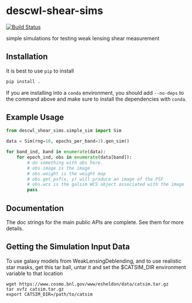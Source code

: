 # descwl-shear-sims
[![Build Status](https://travis-ci.com/LSSTDESC/descwl-shear-sims.svg?branch=master)](https://travis-ci.com/LSSTDESC/descwl-shear-sims)

simple simulations for testing weak lensing shear measurement

## Installation

It is best to use `pip` to install

```bash
pip install .
```

If you are installing into a `conda` environment, you should add `--no-deps` to the 
command above and make sure to install the dependencies with `conda`.

## Example Usage

```python
from descwl_shear_sims.simple_sim import Sim

data = Sim(rng=10, epochs_per_band=3).gen_sim()

for band_ind, band in enumerate(data):
    for epoch_ind, obs in enumerate(data[band]):
        # do something with obs here.
        # obs.image is the image
        # obs.weight is the weight map
        # obs.get_psf(x, y) will produce an image of the PSF
        # obs.wcs is the galsim WCS object associated with the image
        pass
```

## Documentation

The doc strings for the main public APIs are complete. See them for more details.

## Getting the Simulation Input Data

To use galaxy models from WeakLensingDeblending, and to use realistic star masks, get this
tar ball, untar it and set the $CATSIM_DIR environment variable to that location
```shell
wget https://www.cosmo.bnl.gov/www/esheldon/data/catsim.tar.gz
tar xvfz catsim.tar.gz
export CATSIM_DIR=/path/to/catsim
```
